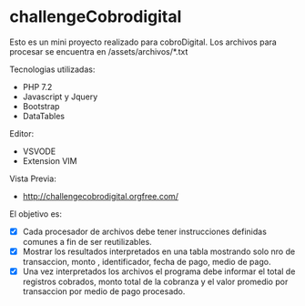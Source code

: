 # challengeCobrodigital

Esto es un mini proyecto realizado para cobroDigital.
Los archivos para procesar se encuentra en /assets/archivos/*.txt

Tecnologias utilizadas:
- PHP 7.2
- Javascript y Jquery
- Bootstrap
- DataTables

Editor:
- VSVODE
- Extension VIM

Vista Previa:
- http://challengecobrodigital.orgfree.com/

El objetivo es:
- [x] Cada procesador de archivos debe tener instrucciones definidas comunes a fin de ser reutilizables.
- [x] Mostrar los resultados interpretados en una tabla mostrando solo nro de transaccion, monto , identificador, fecha de pago, medio de pago.
- [x] Una vez interpretados los archivos el programa debe informar el total de registros cobrados, monto total de la cobranza y el valor promedio por transaccion por medio de pago procesado.
